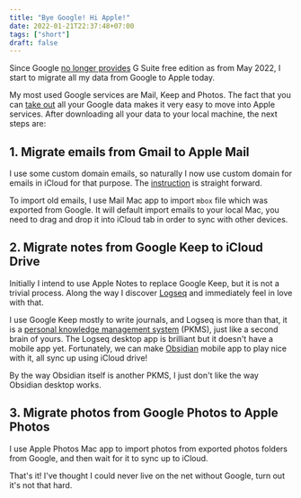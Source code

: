 ```yaml
---
title: "Bye Google! Hi Apple!"
date: 2022-01-21T22:37:48+07:00
tags: ["short"]
draft: false
---
```


Since Google [no longer provides][0] G Suite free edition
as from May 2022, I start to migrate all my data from Google
to Apple today.

My most used Google services are Mail, Keep and Photos. The
fact that you can [take out][1] all your Google data makes it
very easy to move into Apple services. After downloading all
your data to your local machine, the next steps are:


## 1. Migrate emails from Gmail to Apple Mail

I use some custom domain emails, so naturally I now use custom
domain for emails in iCloud for that purpose. The [instruction][2]
is straight forward.

To import old emails, I use Mail Mac app to import `mbox` file
which was exported from Google. It will default import emails to your
local Mac, you need to drag and drop it into iCloud tab in order to
sync with other devices.


## 2. Migrate notes from Google Keep to iCloud Drive

Initially I intend to use Apple Notes to replace Google Keep, but
it is not a trivial process. Along the way I discover [Logseq][3] and
immediately feel in love with that.

I use Google Keep mostly to write journals, and Logseq is more than
that, it is a [personal knowledge management system][4] (PKMS), just
like a second brain of yours. The Logseq desktop app is brilliant but
it doesn't have a mobile app yet. Fortunately, we can make [Obsidian][5]
mobile app to play nice with it, all sync up using iCloud drive!

By the way Obsidian itself is another PKMS, I just don't like the way
Obsidian desktop works.


## 3. Migrate photos from Google Photos to Apple Photos

I use Apple Photos Mac app to import photos from exported photos folders
from Google, and then wait for it to sync up to iCloud.


That's it! I've thought I could never live on the net without Google,
turn out it's not that hard.



[0]: https://support.google.com/a/answer/2855120
[1]: https://support.google.com/accounts/answer/3024190
[2]: https://support.apple.com/en-us/HT212514
[3]: https://logseq.com/
[4]: https://en.wikipedia.org/wiki/Personal_knowledge_management
[5]: https://obsidian.md/
